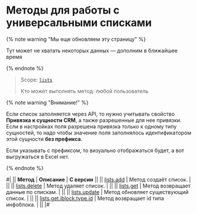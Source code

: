 # Методы для работы с универсальными списками

{% note warning "Мы еще обновляем эту страницу" %}

Тут может не хватать некоторых данных — дополним в ближайшее время

{% endnote %}

> Scope: [`lists`](../../scopes/permissions.md)
>
> Кто может выполнять метод: любой пользователь

{% note warning "Внимание!" %}

Если список заполняется через API, то нужно учитывать свойство **Привязка к сущности CRM**, а также разрешенные для нее привязки. Если в настройках поля разрешена привязка только к одному типу сущностей, то надо чтобы значение поля заполнялось идентификатором этой сущности **без префикса**.

Если указывать с префиксом, то визуально отображаться будет, а вот выгружаться в Excel нет.

{% endnote %}

#|
|| **Метод** | **Описание** | **С версии** ||
|| [lists.add](./lists-add.md) | Метод создаёт список. | ||
|| [lists.delete](./lists-delete.md) | Метод удаляет список. | ||
|| [lists.get](./lists-get.md) | Метод возвращает данные по спискам. | ||
|| [lists.update](./lists-update.md) | Метод обновляет существующий список. | ||
|| [lists.get.iblock.type.id](./lists-get-iblock-type-id.md) | Метод возвращает id типа инфоблока. | ||
|#